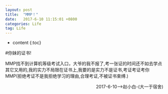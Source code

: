 ```yaml
---
layout: post
title:  "MMP！"
date:   2017-6-10 11:15:01 +0800
categories: Life
tag: Life
---
```


* content
{:toc}



#你妹的证书!

MMP找不到计算机等级考试入口，大爷的我不报了,考一张证的时间还不如去学点其它又用的,我的实力不局限在证书上,我要的是实力不是证书,考证考证考你MMP(拒绝考证不是我拒绝学习的理由,合理考证,不被证书束缚.)<br>
<p align="right">2017-6-10-->赵小白-(大一于宿舍)</p>
